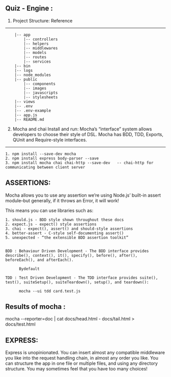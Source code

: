 

Quiz - Engine :
----------------------

1. Project Structure: Reference
-------------------------------

		|-- app
			|-- controllers
			|-- helpers
			|-- middlewares
			|-- models
			|-- routes
			|-- services
		|-- bin
		|-- logs
		|-- node_modules
		|-- public
			|-- components
			|-- images
			|-- javascripts
			|-- stylesheets
		|-- views
		|-- .env
		|-- .env-example
		|-- app.js
		|-- README.md
		
		
2. Mocha and chai Install and run:  Mocha’s “interface” system allows developers to choose their style of DSL. 
									Mocha has BDD, TDD, Exports, QUnit and Require-style interfaces.
----------------------------------

	1. npm install --save-dev mocha
	2. npm install express body-parser --save
	3. npm install mocha chai chai-http --save-dev   -- chai-http for communicating between client server
	  
ASSERTIONS:
-------------
Mocha allows you to use any assertion
we’re using Node.js’ built-in assert module–but generally, if it throws an Error, it will work! 

This means you can use libraries such as:

	1. should.js - BDD style shown throughout these docs
	2. expect.js - expect() style assertions
	3. chai - expect(), assert() and should-style assertions
	4. better-assert - C-style self-documenting assert()
	5. unexpected - “the extensible BDD assertion toolkit”
	
	
	BDD : Behaviour Driven Development - The BDD interface provides describe(), context(), it(), specify(), before(), after(), beforeEach(), and afterEach().
			
		  Bydefault
	
	TDD : Test Driven Development - The TDD interface provides suite(), test(), suiteSetup(), suiteTeardown(), setup(), and teardown():
	
		  mocha --ui tdd card.test.js
	
 Results of mocha :
 -------------------
 mocha --reporter=doc | cat docs/head.html - docs/tail.html > docs/test.html
 
 
 
 EXPRESS:
 ----------
 
 Express is unopinionated. You can insert almost any compatible middleware you like into the request handling chain, 
 in almost any order you like. You can structure the app in one file or multiple files, and using any directory structure. 
 You may sometimes feel that you have too many choices!
 